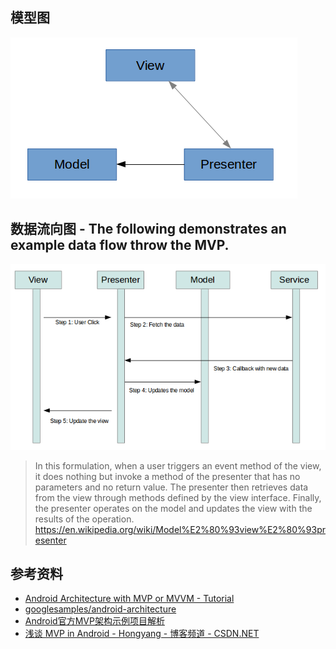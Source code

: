 
## 模型图
![](mvp1.webp)


## 数据流向图 - The following demonstrates an example data flow throw the MVP.
![](mvp2.webp)
> In this formulation, when a user triggers an event method of the view,
it does nothing but invoke a method of the presenter that has no parameters and no return value.
The presenter then retrieves data from the view through methods defined by the view interface. Finally,
the presenter operates on the model and updates the view with the results of the operation.
https://en.wikipedia.org/wiki/Model%E2%80%93view%E2%80%93presenter

## 参考资料
- [Android Architecture with MVP or MVVM - Tutorial](http://www.vogella.com/tutorials/AndroidArchitecture/article.html)
- [googlesamples/android-architecture](https://github.com/googlesamples/android-architecture/tree/todo-mvp)
- [Android官方MVP架构示例项目解析](http://www.infoq.com/cn/articles/android-official-mvp-architecture-sample-project-analysis)
- [浅谈 MVP in Android - Hongyang - 博客频道 - CSDN.NET](http://blog.csdn.net/lmj623565791/article/details/46596109)
